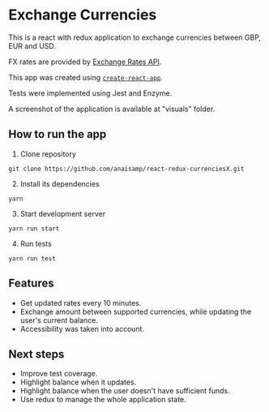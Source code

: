 # Exchange Currencies

This is a react with redux application to exchange currencies between GBP, EUR and USD.

FX rates are provided by [Exchange Rates API](https://exchangeratesapi.io/).

This app was created using [`create-react-app`](https://github.com/facebook/create-react-app).

Tests were implemented using Jest and Enzyme.

A screenshot of the application is available at "visuals" folder.

## How to run the app

1. Clone repository

`git clone https://github.com/anaisamp/react-redux-currenciesX.git`

2. Install its dependencies

`yarn`

3. Start development server

`yarn run start`

4. Run tests

`yarn run test`

## Features

- Get updated rates every 10 minutes.
- Exchange amount between supported currencies, while updating the user's current balance.
- Accessibility was taken into account.

## Next steps

- Improve test coverage.
- Highlight balance when it updates.
- Highlight balance when the user doesn't have sufficient funds.
- Use redux to manage the whole application state.
